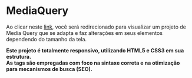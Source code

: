 # MediaQuery

Ao clicar neste <a href="https://thiago-tsg.github.io/mediaquery/html" target="_blank">link</a>, você será redirecionado para visualizar um projeto de Media Query que se adapta e faz alterações em seus elementos dependendo do tamanho da tela.<br>

<strong>
Este projeto é totalmente responsivo, utilizando HTML5 e CSS3 em sua estrutura.<br>
As tags são empregadas com foco na sintaxe correta e na otimização para mecanismos de busca (SEO).
</strong>
